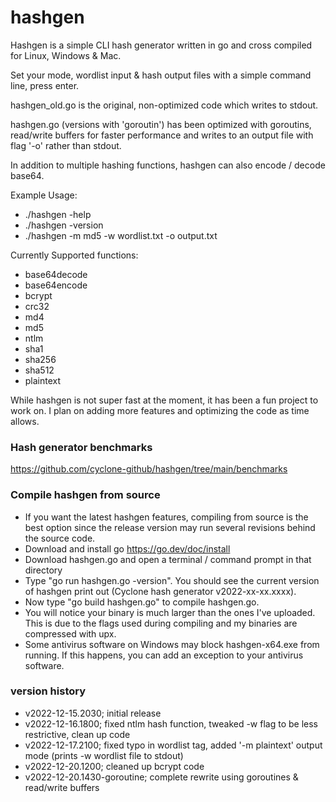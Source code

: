 # hashgen
Hashgen is a simple CLI hash generator written in go and cross compiled for Linux, Windows & Mac.

Set your mode, wordlist input & hash output files with a simple command line, press enter.

hashgen_old.go is the original, non-optimized code which writes to stdout.

hashgen.go (versions with 'goroutin') has been optimized with goroutins, read/write buffers for faster performance and writes to an output file with flag '-o' rather than stdout. 

In addition to multiple hashing functions, hashgen can also encode / decode base64.

Example Usage:
- ./hashgen -help
- ./hashgen -version
- ./hashgen -m md5 -w wordlist.txt -o output.txt

Currently Supported functions:
- base64decode
- base64encode
- bcrypt
- crc32
- md4
- md5
- ntlm
- sha1
- sha256
- sha512
- plaintext

While hashgen is not super fast at the moment, it has been a fun project to work on.
I plan on adding more features and optimizing the code as time allows. 

### Hash generator benchmarks
https://github.com/cyclone-github/hashgen/tree/main/benchmarks

### Compile hashgen from source
- If you want the latest hashgen features, compiling from source is the best option since the release version may run several revisions behind the source code.
- Download and install go https://go.dev/doc/install
- Download hashgen.go and open a terminal / command prompt in that directory
- Type "go run hashgen.go -version". You should see the current version of hashgen print out (Cyclone hash generator v2022-xx-xx.xxxx).
- Now type "go build hashgen.go" to compile hashgen.go.
- You will notice your binary is much larger than the ones I've uploaded. This is due to the flags used during compiling and my binaries are compressed with upx.
- Some antivirus software on Windows may block hashgen-x64.exe from running. If this happens, you can add an exception to your antivirus software.

### version history
- v2022-12-15.2030; initial release
- v2022-12-16.1800; fixed ntlm hash function, tweaked -w flag to be less restrictive, clean up code
- v2022-12-17.2100; fixed typo in wordlist tag, added '-m plaintext' output mode (prints -w wordlist file to stdout)
- v2022-12-20.1200; cleaned up bcrypt code
- v2022-12-20.1430-goroutine; complete rewrite using goroutines & read/write buffers
